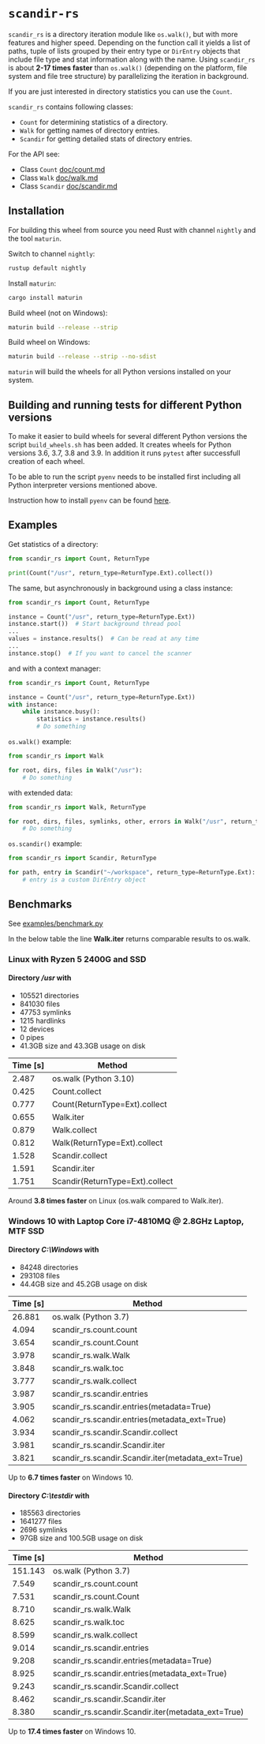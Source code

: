 # `scandir-rs`

``scandir_rs`` is a directory iteration module like ``os.walk()``, but with more features and higher speed. Depending on the function call
it yields a list of paths, tuple of lists grouped by their entry type or ``DirEntry`` objects that include file type and stat information along
with the name. Using ``scandir_rs`` is about **2-17 times faster** than ``os.walk()`` (depending on the platform, file system and file tree structure)
by parallelizing the iteration in background.

If you are just interested in directory statistics you can use the ``Count``.

``scandir_rs`` contains following classes:

- ``Count`` for determining statistics of a directory.
- ``Walk`` for getting names of directory entries.
- ``Scandir`` for getting detailed stats of directory entries.

For the API see:

- Class ``Count`` [doc/count.md](https://github.com/brmmm3/scandir-rs/blob/master/doc/count.md)
- Class ``Walk`` [doc/walk.md](https://github.com/brmmm3/scandir-rs/blob/master/doc/walk.md)
- Class ``Scandir`` [doc/scandir.md](https://github.com/brmmm3/scandir-rs/blob/master/doc/scandir.md)

## Installation

For building this wheel from source you need Rust with channel ``nightly`` and the tool ``maturin``.

Switch to channel ``nightly``:

```sh
rustup default nightly
```

Install ``maturin``:

```sh
cargo install maturin
```

Build wheel (not on Windows):

```sh
maturin build --release --strip
```

Build wheel on Windows:

```sh
maturin build --release --strip --no-sdist
```

``maturin`` will build the wheels for all Python versions installed on your system.

## Building and running tests for different Python versions

To make it easier to build wheels for several different Python versions the script ``build_wheels.sh`` has been added.
It creates wheels for Python versions 3.6, 3.7, 3.8 and 3.9. In addition it runs ``pytest`` after successfull creation of each wheel.

To be able to run the script ``pyenv`` needs to be installed first including all Python interpreter versions mentioned above.

Instruction how to install ``pyenv`` can be found [here](https://github.com/pyenv/pyenv).

## Examples

Get statistics of a directory:

```python
from scandir_rs import Count, ReturnType

print(Count("/usr", return_type=ReturnType.Ext).collect())
```

The same, but asynchronously in background using a class instance:

```python
from scandir_rs import Count, ReturnType

instance = Count("/usr", return_type=ReturnType.Ext))
instance.start())  # Start background thread pool
...
values = instance.results()  # Can be read at any time
...
instance.stop()  # If you want to cancel the scanner
```

and with a context manager:

```python
from scandir_rs import Count, ReturnType

instance = Count("/usr", return_type=ReturnType.Ext))
with instance:
    while instance.busy():
        statistics = instance.results()
        # Do something
```

``os.walk()`` example:

```python
from scandir_rs import Walk

for root, dirs, files in Walk("/usr"):
    # Do something
```

with extended data:

```python
from scandir_rs import Walk, ReturnType

for root, dirs, files, symlinks, other, errors in Walk("/usr", return_type=ReturnType.Ext):
    # Do something
```

``os.scandir()`` example:

```python
from scandir_rs import Scandir, ReturnType

for path, entry in Scandir("~/workspace", return_type=ReturnType.Ext):
    # entry is a custom DirEntry object
```

## Benchmarks

See [examples/benchmark.py](https://github.com/brmmm3/scandir-rs/blob/master/examples/benchmark.py)

In the below table the line **Walk.iter** returns comparable
results to os.walk.

### Linux with Ryzen 5 2400G and SSD

#### Directory */usr* with

- 105521 directories
- 841030 files
- 47753 symlinks
- 1215 hardlinks
- 12 devices
- 0 pipes
- 41.3GB size and 43.3GB usage on disk

| Time [s] | Method                          |
| -------- | ------------------------------- |
| 2.487    | os.walk (Python 3.10)           |
| 0.425    | Count.collect                   |
| 0.777    | Count(ReturnType=Ext).collect   |
| 0.655    | Walk.iter                       |
| 0.879    | Walk.collect                    |
| 0.812    | Walk(ReturnType=Ext).collect    |
| 1.528    | Scandir.collect                 |
| 1.591    | Scandir.iter                    |
| 1.751    | Scandir(ReturnType=Ext).collect |

Around **3.8 times faster** on Linux (os.walk compared to Walk.iter).

### Windows 10 with Laptop Core i7-4810MQ @ 2.8GHz Laptop, MTF SSD

#### Directory *C:\Windows* with

- 84248 directories
- 293108 files
- 44.4GB size and 45.2GB usage on disk

| Time [s] | Method                                             |
| -------- | -------------------------------------------------- |
| 26.881   | os.walk (Python 3.7)                               |
| 4.094    | scandir_rs.count.count                             |
| 3.654    | scandir_rs.count.Count                             |
| 3.978    | scandir_rs.walk.Walk                               |
| 3.848    | scandir_rs.walk.toc                                |
| 3.777    | scandir_rs.walk.collect                            |
| 3.987    | scandir_rs.scandir.entries                         |
| 3.905    | scandir_rs.scandir.entries(metadata=True)          |
| 4.062    | scandir_rs.scandir.entries(metadata_ext=True)      |
| 3.934    | scandir_rs.scandir.Scandir.collect                 |
| 3.981    | scandir_rs.scandir.Scandir.iter                    |
| 3.821    | scandir_rs.scandir.Scandir.iter(metadata_ext=True) |

Up to **6.7 times faster** on Windows 10.

#### Directory *C:\testdir* with

- 185563 directories
- 1641277 files
- 2696 symlinks
- 97GB size and 100.5GB usage on disk

| Time [s] | Method                                             |
| -------- | -------------------------------------------------- |
| 151.143  | os.walk (Python 3.7)                               |
| 7.549    | scandir_rs.count.count                             |
| 7.531    | scandir_rs.count.Count                             |
| 8.710    | scandir_rs.walk.Walk                               |
| 8.625    | scandir_rs.walk.toc                                |
| 8.599    | scandir_rs.walk.collect                            |
| 9.014    | scandir_rs.scandir.entries                         |
| 9.208    | scandir_rs.scandir.entries(metadata=True)          |
| 8.925    | scandir_rs.scandir.entries(metadata_ext=True)      |
| 9.243    | scandir_rs.scandir.Scandir.collect                 |
| 8.462    | scandir_rs.scandir.Scandir.iter                    |
| 8.380    | scandir_rs.scandir.Scandir.iter(metadata_ext=True) |

Up to **17.4 times faster** on Windows 10.
